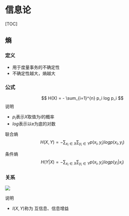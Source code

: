 


# 信息论

[TOC]


## 熵
### 定义
* 用于度量事务的不确定性
* 不确定性越大，熵越大

### 公式
$$
H(X) = - \sum_{i=1}^{n} p_i log p_i
$$
说明
* $p_i$表示$X$取值为$i$的概率
* $log$表示以e为底的对数

联合熵
$$
H(X, Y) = - \sum_{x_i \in X} \sum_{y_i \in Y} p(x_i, y_i) log p(x_i, y_i)
$$

条件熵
$$
H(Y | X) = - \sum_{x_i \in X} \sum_{y_i \in Y} p(x_i, y_i) log p(y_i | x_i)
$$

### 关系
![](https://gitee.com/cc12703/figurebed/raw/master/img/20201229152536.png)

说明
* $I(X,Y)$称为 互信息、信息增益
